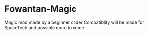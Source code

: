 # Fowantan-Magic
Magic mod made by a beginner coder
Compatiblity will be made for SpaceTech and possible more to come
